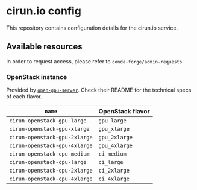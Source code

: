 # cirun.io config

This repository contains configuration details for the cirun.io service.

## Available resources

In order to request access, please refer to `conda-forge/admin-requests`.

### OpenStack instance

Provided by [`open-gpu-server`](https://github.com/Quansight/open-gpu-server).
Check their README for the technical specs of each flavor.

| `name`                        | OpenStack flavor |
| ----------------------------- | ---------------- |
| `cirun-openstack-gpu-large`   | `gpu_large`      |
| `cirun-openstack-gpu-xlarge`  | `gpu_xlarge`     |
| `cirun-openstack-gpu-2xlarge` | `gpu_2xlarge`    |
| `cirun-openstack-gpu-4xlarge` | `gpu_4xlarge`    |
| `cirun-openstack-cpu-medium`  | `ci_medium`      |
| `cirun-openstack-cpu-large`   | `ci_large`       |
| `cirun-openstack-cpu-2xlarge` | `ci_2xlarge`     |
| `cirun-openstack-cpu-4xlarge` | `ci_4xlarge`     |
